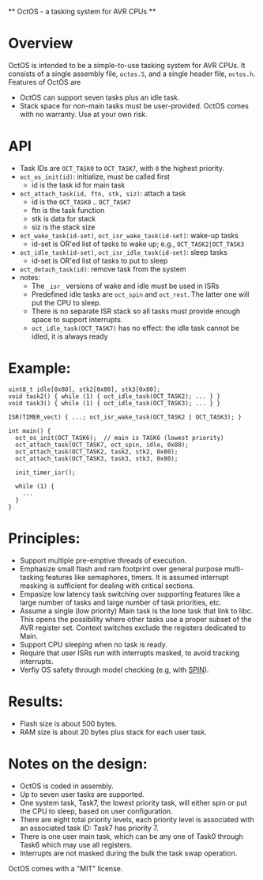 ** OctOS - a tasking system for AVR CPUs **

# Overview
OctOS is intended to be a simple-to-use tasking system for AVR CPUs.
It consists of a single assembly file, ``octos.S``, and a single header
file, ``octos.h``.  Features of OctOS are
* OctOS can support seven tasks plus an idle task.
* Stack space for non-main tasks must be user-provided.
OctOS comes with no warranty.  Use at your own risk.

# API
* Task IDs are ``OCT_TASK0`` to ``OCT_TASK7``, with ``0`` the highest priority.
* ``oct_os_init(id)``: initialize, must be called first
  * id is the task id for main task
* ``oct_attach_task(id, ftn, stk, siz)``: attach a task
  * id is the ``OCT_TASK0`` .. ``OCT_TASK7``
  * ftn is the task function
  * stk is data for stack
  * siz is the stack size
* ``oct_wake_task(id-set)``, ``oct_isr_wake_task(id-set)``: wake-up tasks
  * id-set is OR'ed list of tasks to wake up; e.g., ``OCT_TASK2|OCT_TASK3``
* ``oct_idle_task(id-set)``, ``oct_isr_idle_task(id-set)``: sleep tasks
  * id-set is OR'ed list of tasks to put to sleep
* ``oct_detach_task(id)``: remove task from the system
* notes:
  * The ``_isr_`` versions of wake and idle must be used in ISRs
  * Predefined idle tasks are ``oct_spin`` and ``oct_rest``.  The latter
    one will put the CPU to sleep.
  * There is no separate ISR stack so all tasks must provide enough
    space to support interrupts.
  * ``oct_idle_task(OCT_TASK7)`` has no effect: the idle task cannot
    be idled, it is always ready

# Example:
  ```
  uint8_t idle[0x80], stk2[0x80], stk3[0x80];
  void task2() { while (1) { oct_idle_task(OCT_TASK2); ... } }
  void task3() { while (1) { oct_idle_task(OCT_TASK3); ... } }

  ISR(TIMER_vect) { ...; oct_isr_wake_task(OCT_TASK2 | OCT_TASK3); }

  int main() {
    oct_os_init(OCT_TASK6);  // main is TASK6 (lowest priority)
    oct_attach_task(OCT_TASK7, oct_spin, idle, 0x80);
    oct_attach_task(OCT_TASK2, task2, stk2, 0x80);
    oct_attach_task(OCT_TASK3, task3, stk3, 0x80);

    init_timer_isr();

    while (1) {
      ...
    }
  }
  ```


# Principles:
- Support multiple pre-emptive threads of execution.
- Emphasize small flash and ram footprint over general purpose multi-tasking 
  features like semaphores, timers.  It is assumed interrupt masking is 
  sufficient for dealing with critical sections.
- Empasize low latency task switching over supporting features like a large 
  number of tasks and large number of task priorities, etc.
- Assume a single (low priority) Main task is the lone task that link to libc.
  This opens the possibility where other tasks use a proper subset of the AVR 
  register set. Context switches exclude the registers dedicated to Main.
- Support CPU sleeping when no task is ready.
- Require that user ISRs run with interrupts masked, to avoid tracking 
  interrupts.
- Verfiy OS safety through model checking
  (e.g, with [SPIN](http://spinroot.com)).

# Results:
- Flash size is about 500 bytes.
- RAM size is about 20 bytes plus stack for each user task.

# Notes on the design:
- OctOS is coded in assembly.
- Up to seven user tasks are supported.
- One system task, Task7, the lowest priority task, will either spin or put 
  the CPU to sleep, based on user configuration.
- There are eight total priority levels, each priority level is associated 
  with an associated task ID: Task7 has priority 7.
- There is one user main task, which can be any one of Task0 through Task6 
  which may use all registers.
- Interrupts are not masked during the bulk the task swap operation.

OctOS comes with a "MIT" license.

